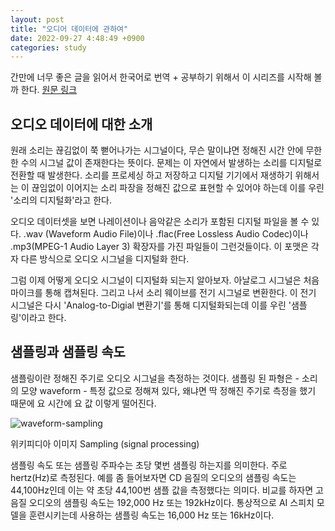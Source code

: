 ```yaml
---
layout: post
title: "오디어 데이터에 관하여"
date: 2022-09-27 4:48:49 +0900
categories: study
---
```


간만에 너무 좋은 글을 읽어서 한국어로 번역 + 공부하기 위해서 이 시리즈를 시작해 볼까 한다. [원문 링크](https://huggingface.co/learn/audio-course/chapter1/audio_data)

## 오디오 데이터에 대한 소개

원래 소리는 끊김없이 쭉 뻗어나가는 시그널이다, 무슨 말이냐면 정해진 시간 안에 무한한 수의 시그널 값이 존재한다는 뜻이다. 문제는 이 자연에서 발생하는 소리를 디지털로 전환할 때 발생한다. 소리를 프로세싱 하고 저장하고 디지털 기기에서 재생하기 위해서는 이 끊임없이 이어지는 소리 파장을 정해진 값으로 표현할 수 있어야 하는데 이를 우린 '소리의 디지털화'라고 한다.

오디오 데이터셋을 보면 나레이션이나 음악같은 소리가 포함된 디지털 파일을 볼 수 있다. .wav (Waveform Audio File)이나 .flac(Free Lossless Audio Codec)이나 .mp3(MPEG-1 Audio Layer 3) 확장자를 가진 파일들이 그런것들이다. 이 포맷은 각자 다른 방식으로 오디오 시그널을 디지털화 한다.

그럼 이제 어떻게 오디오 시그널이 디지털화 되는지 알아보자. 아날로그 시그널은 처음 마이크를 통해 캡쳐된다. 그리고 나서 소리 웨이브를 전기 시그널로 변환한다. 이 전기 시그널은 다시 'Analog-to-Digial 변환기'를 통해 디지털화되는데 이를 우린 '샘플링'이라고 한다.

## 샘플링과 샘플링 속도

샘플링이란 정해진 주기로 오디오 시그널을 측정하는 것이다. 샘플링 된 파형은 - 소리의 모양 waveform - 특정 값으로 정해져 있다, 왜냐면 딱 정해진 주기로 측정을 했기 때문에 요 시간에 요 값 이렇게 떨어진다.

![waveform-sampling](https://upload.wikimedia.org/wikipedia/commons/c/c3/Signal_Sampling.svg)

위키피디아 이미지 Sampling (signal processing)

샘플링 속도 또는 샘플링 주파수는 초당 몇번 샘플링 하는지를 의미한다. 주로 hertz(Hz)로 측정된다. 예를 좀 들어보자면 CD 음질의 오디오의 샘플링 속도는 44,100Hz인데 이는 약 초당 44,100번 샘플 값을 측정했다는 의미다. 비교를 하자면 고음질 오디오의 샘플링 속도는 192,000 Hz 또는 192kHz이다. 통상적으로 AI 스피치 모델을 훈련시키는데 사용하는 샘플링 속도는 16,000 Hz 또는 16kHz이다.
